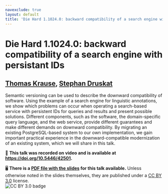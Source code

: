 ```yaml
---
navexclude: true
layout: default
title: 'Die Hard 1.1024.0: backward compatibility of a search engine with persistant IDs'
---
```


# Die Hard 1.1024.0: backward compatibility of a search engine with persistant IDs

## [Thomas Krause](../../speaker/KFD3VM/), [Stephan Druskat](../../speaker/WQ9MC9/)

Semantic versioning can be used to describe the downward compatibility of software. Using the example of a search engine for linguistic annotations, we show which problems can occur when operating a search-based service with persistent IDs for queries and results and present possible solutions. Different components, such as the software, the domain-specific query language, and the web service, provide different guarantees and make different demands on downward compatibility. By migrating an existing PostgreSQL-based system to our own implementation, we gain important practical experience in the downward-compatible modernization of an existing system, which we will share in this talk.

🎥 **This talk was recorded on video and is available at <https://doi.org/10.5446/42501>.**

🖥 **There is a [PDF file with the slides](slides.pdf) for this talk available.** Unless otherwise noted in the slides themselves, they are published under a [CC BY 3.0](https://creativecommons.org/licenses/by/3.0/legalcode) license.  
![CC BY 3.0 badge](https://licensebuttons.net/l/by/3.0/80x15.png)